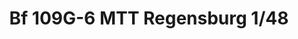 ---
layout: product
title: "Bf 109G-6 MTT Regensburg  1/48"
price: "2200" 
desc: "Maketa"
img_path: "/assets/img/84143.jpg"
brand: "EDUARD"
available: false
special_offer: false
new: false
soon: false
cat: "010000"
subcat: "010400"
subsubcat: "00"
sifra: "84143"
popular: true
---
